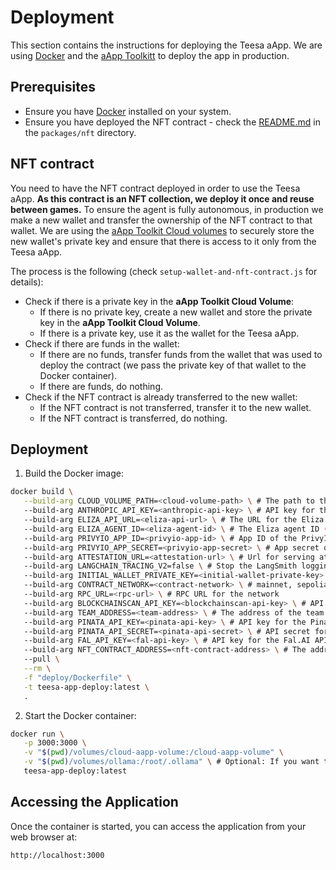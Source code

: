 # Deployment

This section contains the instructions for deploying the Teesa aApp. We are using [Docker](https://www.docker.com) and the [aApp Toolkitt](https://github.com/comrade-coop/aapp-toolkit) to deploy the app in production.


## Prerequisites

- Ensure you have [Docker](https://www.docker.com) installed on your system.
- Ensure you have deployed the NFT contract - check the [README.md](../packages/nft/README.md) in the `packages/nft` directory.


## NFT contract

You need to have the NFT contract deployed in order to use the Teesa aApp. **As this contract is an NFT collection, we deploy it once and reuse between games.** To ensure the agent is fully autonomous, in production we make a new wallet and transfer the ownership of the NFT contract to that wallet. We are using the [aApp Toolkit Cloud volumes](https://github.com/comrade-coop/aapp-toolkit/blob/main/docs/APPMANIFEST.md) to securely store the new wallet's private key and ensure that there is access to it only from the Teesa aApp.

The process is the following (check `setup-wallet-and-nft-contract.js` for details):
- Check if there is a private key in the **aApp Toolkit Cloud Volume**:
  - If there is no private key, create a new wallet and store the private key in the **aApp Toolkit Cloud Volume**.
  - If there is a private key, use it as the wallet for the Teesa aApp.
- Check if there are funds in the wallet:
  - If there are no funds, transfer funds from the wallet that was used to deploy the contract (we pass the private key of that wallet to the Docker container).
  - If there are funds, do nothing.
- Check if the NFT contract is already transferred to the new wallet:
  - If the NFT contract is not transferred, transfer it to the new wallet.
  - If the NFT contract is transferred, do nothing.


## Deployment

1. Build the Docker image:
```bash
docker build \
   --build-arg CLOUD_VOLUME_PATH=<cloud-volume-path> \ # The path to the aApp Toolkit Cloud Volume (check the **NFT contract** section for more details)
   --build-arg ANTHROPIC_API_KEY=<anthropic-api-key> \ # API key for the Anthropic API
   --build-arg ELIZA_API_URL=<eliza-api-url> \ # The URL for the Eliza API
   --build-arg ELIZA_AGENT_ID=<eliza-agent-id> \ # The Eliza agent ID (can get it from HTTP GET: `${ELIZA_API_URL}/agents`)
   --build-arg PRIVYIO_APP_ID=<privyio-app-id> \ # App ID of the PrivyIO
   --build-arg PRIVYIO_APP_SECRET=<privyio-app-secret> \ # App secret of the PrivyIO
   --build-arg ATTESTATION_URL=<attestation-url> \ # Url for serving attestation verification by aApp Toolkit
   --build-arg LANGCHAIN_TRACING_V2=false \ # Stop the LangSmith logging
   --build-arg INITIAL_WALLET_PRIVATE_KEY=<initial-wallet-private-key> \ # Private key of the wallet that was used to deploy the NFT contract (check the **NFT contract** section for more details)
   --build-arg CONTRACT_NETWORK=<contract-network> \ # mainnet, sepolia, base or baseSepolia
   --build-arg RPC_URL=<rpc-url> \ # RPC URL for the network
   --build-arg BLOCKCHAINSCAN_API_KEY=<blockchainscan-api-key> \ # API key for the blockchain scanner (Etherscan or Basescan, depending on the network. We automatically use the correct API key based on the network.)
   --build-arg TEAM_ADDRESS=<team-address> \ # The address of the team multi-sig wallet
   --build-arg PINATA_API_KEY=<pinata-api-key> \ # API key for the Pinata API
   --build-arg PINATA_API_SECRET=<pinata-api-secret> \ # API secret for the Pinata API
   --build-arg FAL_API_KEY=<fal-api-key> \ # API key for the Fal.AI API
   --build-arg NFT_CONTRACT_ADDRESS=<nft-contract-address> \ # The address of the NFT contract
   --pull \
   --rm \
   -f "deploy/Dockerfile" \
   -t teesa-app-deploy:latest \
   .
```

2. Start the Docker container:
```bash
docker run \
   -p 3000:3000 \
   -v "$(pwd)/volumes/cloud-aapp-volume:/cloud-aapp-volume" \
   -v "$(pwd)/volumes/ollama:/root/.ollama" \ # Optional: If you want to persist the ollama models
   teesa-app-deploy:latest
```


## Accessing the Application

Once the container is started, you can access the application from your web browser at:

```
http://localhost:3000
```